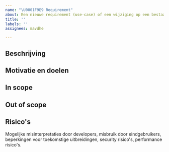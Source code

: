 ```yaml
---
name: "\U0001F9E9 Requirement"
about: Een nieuwe requirement (use-case) of een wijziging op een bestaande.
title: ''
labels: ''
assignees: mavdhe

---
```


## Beschrijving



## Motivatie en doelen



## In scope



## Out of scope



## Risico's

Mogelijke misinterpretaties door developers, misbruik door eindgebruikers, beperkingen voor toekomstige uitbreidingen, security risico's, performance risico's.
